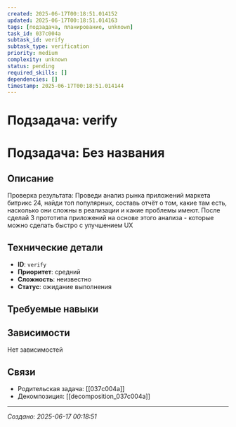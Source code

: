 ```yaml
---
created: 2025-06-17T00:18:51.014152
updated: 2025-06-17T00:18:51.014163
tags: [подзадача, планирование, unknown]
task_id: 037c004a
subtask_id: verify
subtask_type: verification
priority: medium
complexity: unknown
status: pending
required_skills: []
dependencies: []
timestamp: 2025-06-17T00:18:51.014144
---
```


# Подзадача: verify

# Подзадача: Без названия

## Описание
Проверка результата: Проведи анализ рынка приложений маркета битрикс 24, найди топ популярных, составь отчёт о том, какие там есть, насколько они сложны в реализации и какие проблемы имеют. После сделай 3 прототипа приложений на основе этого анализа - которые можно сделать быстро с улучшением UX

## Технические детали
- **ID**: `verify`
- **Приоритет**: средний
- **Сложность**: неизвестно
- **Статус**: ожидание выполнения

## Требуемые навыки


## Зависимости
Нет зависимостей

## Связи
- Родительская задача: [[037c004a]]
- Декомпозиция: [[decomposition_037c004a]]

---
*Создано: 2025-06-17 00:18:51*
